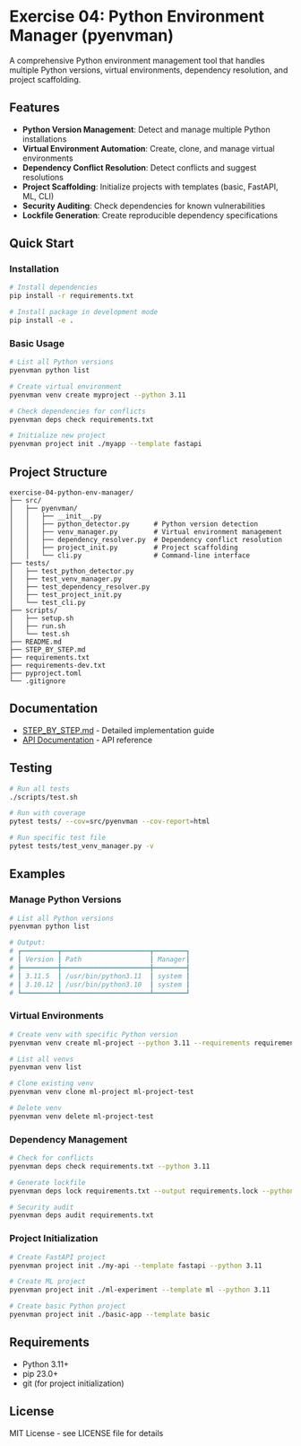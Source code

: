 # Exercise 04: Python Environment Manager (pyenvman)

A comprehensive Python environment management tool that handles multiple Python versions, virtual environments, dependency resolution, and project scaffolding.

## Features

- **Python Version Management**: Detect and manage multiple Python installations
- **Virtual Environment Automation**: Create, clone, and manage virtual environments
- **Dependency Conflict Resolution**: Detect conflicts and suggest resolutions
- **Project Scaffolding**: Initialize projects with templates (basic, FastAPI, ML, CLI)
- **Security Auditing**: Check dependencies for known vulnerabilities
- **Lockfile Generation**: Create reproducible dependency specifications

## Quick Start

### Installation

```bash
# Install dependencies
pip install -r requirements.txt

# Install package in development mode
pip install -e .
```

### Basic Usage

```bash
# List all Python versions
pyenvman python list

# Create virtual environment
pyenvman venv create myproject --python 3.11

# Check dependencies for conflicts
pyenvman deps check requirements.txt

# Initialize new project
pyenvman project init ./myapp --template fastapi
```

## Project Structure

```
exercise-04-python-env-manager/
├── src/
│   ├── pyenvman/
│   │   ├── __init__.py
│   │   ├── python_detector.py      # Python version detection
│   │   ├── venv_manager.py         # Virtual environment management
│   │   ├── dependency_resolver.py  # Dependency conflict resolution
│   │   ├── project_init.py         # Project scaffolding
│   │   └── cli.py                  # Command-line interface
├── tests/
│   ├── test_python_detector.py
│   ├── test_venv_manager.py
│   ├── test_dependency_resolver.py
│   ├── test_project_init.py
│   └── test_cli.py
├── scripts/
│   ├── setup.sh
│   ├── run.sh
│   └── test.sh
├── README.md
├── STEP_BY_STEP.md
├── requirements.txt
├── requirements-dev.txt
├── pyproject.toml
└── .gitignore
```

## Documentation

- [STEP_BY_STEP.md](STEP_BY_STEP.md) - Detailed implementation guide
- [API Documentation](docs/api.md) - API reference

## Testing

```bash
# Run all tests
./scripts/test.sh

# Run with coverage
pytest tests/ --cov=src/pyenvman --cov-report=html

# Run specific test file
pytest tests/test_venv_manager.py -v
```

## Examples

### Manage Python Versions

```bash
# List all Python versions
pyenvman python list

# Output:
# ┏━━━━━━━━━┳━━━━━━━━━━━━━━━━━━━━━━┳━━━━━━━━┓
# ┃ Version ┃ Path                 ┃ Manager┃
# ┣━━━━━━━━━╋━━━━━━━━━━━━━━━━━━━━━━╋━━━━━━━━┫
# ┃ 3.11.5  ┃ /usr/bin/python3.11  ┃ system ┃
# ┃ 3.10.12 ┃ /usr/bin/python3.10  ┃ system ┃
# ┗━━━━━━━━━┻━━━━━━━━━━━━━━━━━━━━━━┻━━━━━━━━┛
```

### Virtual Environments

```bash
# Create venv with specific Python version
pyenvman venv create ml-project --python 3.11 --requirements requirements.txt

# List all venvs
pyenvman venv list

# Clone existing venv
pyenvman venv clone ml-project ml-project-test

# Delete venv
pyenvman venv delete ml-project-test
```

### Dependency Management

```bash
# Check for conflicts
pyenvman deps check requirements.txt --python 3.11

# Generate lockfile
pyenvman deps lock requirements.txt --output requirements.lock --python 3.11

# Security audit
pyenvman deps audit requirements.txt
```

### Project Initialization

```bash
# Create FastAPI project
pyenvman project init ./my-api --template fastapi --python 3.11

# Create ML project
pyenvman project init ./ml-experiment --template ml --python 3.11

# Create basic Python project
pyenvman project init ./basic-app --template basic
```

## Requirements

- Python 3.11+
- pip 23.0+
- git (for project initialization)

## License

MIT License - see LICENSE file for details
